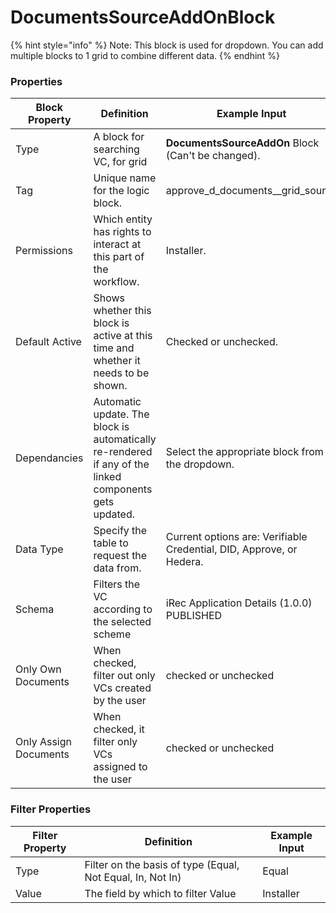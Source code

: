 # DocumentsSourceAddOnBlock

{% hint style="info" %}
Note: This block is used for dropdown. You can add multiple blocks to 1 grid to combine different data.&#x20;
{% endhint %}

### Properties

| Block Property        | Definition                                                                                             | Example Input                                                        |
| --------------------- | ------------------------------------------------------------------------------------------------------ | -------------------------------------------------------------------- |
| Type                  | A block for searching VC, for grid                                                                     | **DocumentsSourceAddOn** Block (Can't be changed).                   |
| Tag                   | Unique name for the logic block.                                                                       | approve_d\_documents\__grid\_source                                  |
| Permissions           | Which entity has rights to interact at this part of the workflow.                                      | Installer.                                                           |
| Default Active        | Shows whether this block is active at this time and whether it needs to be shown.                      | Checked or unchecked.                                                |
| Dependancies          | Automatic update. The block is automatically re-rendered if any of the linked components gets updated. | Select the appropriate block from the dropdown.                      |
| Data Type             | Specify the table to request the data from.                                                            | Current options are: Verifiable Credential, DID, Approve, or Hedera. |
| Schema                | Filters the VC according to the selected scheme                                                        | iRec Application Details (1.0.0) PUBLISHED                           |
| Only Own Documents    | When checked, filter out only VCs created by the user                                                  | checked or unchecked                                                 |
| Only Assign Documents | When checked, it filter only VCs assigned to the user                                                  | checked or unchecked                                                 |

### Filter Properties

| Filter Property | Definition                                                 | Example Input |
| --------------- | ---------------------------------------------------------- | ------------- |
| Type            | Filter on the basis of type (Equal, Not Equal, In, Not In) | Equal         |
| Value           | The field by which to filter Value                         | Installer     |
